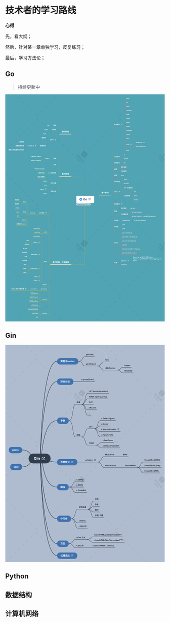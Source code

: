 # 技术者的学习路线

**心得**

先，看大纲；

然后，针对某一章单独学习，反复练习；

最后，学习方法论；



## Go 

> 持续更新中 

![Go](./imgs/Go.png)

## Gin

![Gin](./imgs/Gin.png)



## Python





## 数据结构



## 计算机网络
